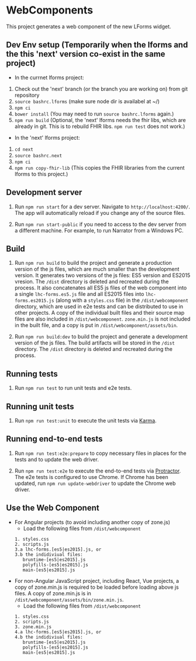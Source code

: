 # WebComponents

This project generates a web component of the new LForms widget.


## Dev Env setup (Temporarily when the lforms and the this 'next' version co-exist in the same project)
* In the currnet lforms project:
1. Check out the 'next' branch (or the branch you are working on) from git repository
1. `source bashrc.lforms` (make sure node dir is availabel at ~/)    
1. `npm ci`
1. `bower install` (You may need to run `source bashrc.lforms` again.)
1. `npm run build` (Optional, the 'next' lforms needs the fhir libs,
   which are already in git. This is to rebuild FHIR libs. `npm run test` does not work.)
* In the 'next' lforms project:
1. `cd next`
1. `source bashrc.next`
1. `npm ci`
1. `npm run copy-fhir-lib` (This copies the FHIR libraries from the current lforms to this project.)

## Development server

1. Run `npm run start` for a dev server. Navigate to `http://localhost:4200/`. 
   The app will automatically reload if you change any of the source files.

1. Run `npm run start-public` if you need to access to the dev server from a different machine. 
   For example, to run Narrator from a Windows PC.

## Build

1. Run `npm run build` to build the project and generate a production version of the js files, 
   which are much smaller than the development version. It generates two versions of the js files: 
   ES5 version and ES2015 vresion. The `/dist` directory is deleted and recreated during the process. 
   It also concatenates all ES5 js files of the web component into a single `lhc-forms.es5.js` file and all ES2015 files into `lhc-forms.es2015.js`
   (along with a `styles.css` file) in the `/dist/webcomponent` directory, 
   which are used in e2e tests and can be distributed to use in other projects. A copy of the individual built files and their source map files are also included in `/dist/webcomponent`. `zone.min.js` is not included in the built file, and a copy is put in `/dist/webcomponent/assets/bin`.

1. Run `npm run build:dev` to build the project and generate a development version of the js files. 
   The build artifacts will be stored in the `/dist` directory. The `/dist` directory is deleted and 
   recreated during the process.

## Running tests
1. Run `npm run test` to run unit tests and e2e tests.

## Running unit tests

1. Run `npm run test:unit` to execute the unit tests via [Karma](https://karma-runner.github.io).

## Running end-to-end tests

1. Run `npm run test:e2e:prepare` to copy necessary files in places for the tests and to update the web driver.

1. Run `npm run test:e2e` to execute the end-to-end tests via [Protractor](http://www.protractortest.org/). 
   The e2e tests is configured to use Chrome. If Chrome has been updated, run `npm run update-webdriver` 
   to update the Chrome web driver.

## Use the Web Component 
* For Angular projects (to avoid including another copy of zone.js)
  * Load the following files from `/dist/webcomponent`
  ```
  1. styles.css
  2. scripts.js  
  3.a lhc-forms.[es5|es2015].js, or
  3.b the indidiviual files:
     bruntime-[es5|es2015].js
     polyfills-[es5|es2015].js
     main-[es5|es2015].js 
  ```
* For non-Angular JavaScript project, including React, Vue projects, a copy of zone.min.js is required to be loaded before loading above js files. A copy of zone.min.js is in `/dist/webcomponent/assets/bin/zone.min.js`.
  * Load the following files from `/dist/webcomponent`
  ```
  1. styles.css
  2. scripts.js  
  3. zone.min.js
  4.a lhc-forms.[es5|es2015].js, or
  4.b the indidiviual files:
     bruntime-[es5|es2015].js
     polyfills-[es5|es2015].js
     main-[es5|es2015].js 
  ```


